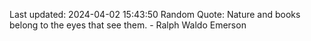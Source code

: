 Last updated: 2024-04-02 15:43:50
Random Quote: Nature and books belong to the eyes that see them. - Ralph Waldo Emerson